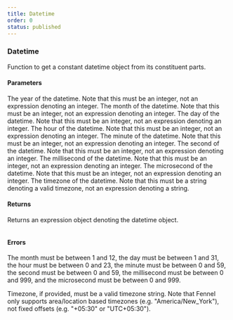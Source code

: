 ```yaml
---
title: Datetime
order: 0
status: published
---
```


### Datetime

Function to get a constant datetime object from its constituent parts.

#### Parameters
<Expandable title="year" type="int">
The year of the datetime. Note that this must be an integer, not an
expression denoting an integer.
</Expandable>

<Expandable title="month" type="int">
The month of the datetime. Note that this must be an integer, not an
expression denoting an integer.
</Expandable>

<Expandable title="day" type="int">
The day of the datetime. Note that this must be an integer, not an
expression denoting an integer.
</Expandable>

<Expandable title="hour" type="int" defaultVal="0">
The hour of the datetime. Note that this must be an integer, not an
expression denoting an integer.

</Expandable>

<Expandable title="minute" type="int" defaultVal="0">
The minute of the datetime. Note that this must be an integer, not an
expression denoting an integer.
</Expandable>

<Expandable title="second" type="int" defaultVal="0">
The second of the datetime. Note that this must be an integer, not an
expression denoting an integer.
</Expandable>

<Expandable title="millisecond" type="int" defaultVal="0">
The millisecond of the datetime. Note that this must be an integer, not an
expression denoting an integer.
</Expandable>

<Expandable title="microsecond" type="int" defaultVal="0">
The microsecond of the datetime. Note that this must be an integer, not an
expression denoting an integer.
</Expandable>

<Expandable title="timezone" type="Optional[str]" defaultVal="UTC">
The timezone of the datetime. Note that this must be a string denoting a valid
timezone, not an expression denoting a string.
</Expandable>

#### Returns
<Expandable type="Expr">
Returns an expression object denoting the datetime object.
</Expandable>

<pre snippet="api-reference/expressions/dt#datetime"
    status="success" message="Getting a datetime from its constituent parts">
</pre>


#### Errors
<Expandable title="Invalid datetime parts">
The month must be between 1 and 12, the day must be between 1 and 31, the hour
must be between 0 and 23, the minute must be between 0 and 59, the second must be
between 0 and 59, the millisecond must be between 0 and 999, and the
microsecond must be between 0 and 999.

Timezone, if provided, must be a valid timezone string. Note that Fennel only
supports area/location based timezones (e.g. "America/New_York"), not fixed
offsets (e.g. "+05:30" or "UTC+05:30").
</Expandable>